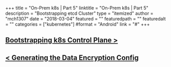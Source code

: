 +++
title = "On-Prem k8s | Part 5"
linktitle = "On-Prem k8s | Part 5"
description = "Bootstrapping etcd Cluster"
type = "itemized"
author = "mch1307"
date = "2018-03-04"
featured = ""
featuredpath = ""
featuredalt = ""
categories = ["kubernetes"]
#format = "Android"
link = "#"
+++


## [Bootstrapping k8s Control Plane >][6]

## [< Generating the Data Encryption Config][4]

 [1]: /k8s-thw/thw1
 [2]: /k8s-thw/thw2
 [3]: /k8s-thw/thw3
 [4]: /k8s-thw/thw4
 [5]: /k8s-thw/thw5
 [6]: /k8s-thw/thw6
 [7]: /k8s-thw/thw7
 [8]: /k8s-thw/thw8
 [9]: /k8s-thw/thw9
